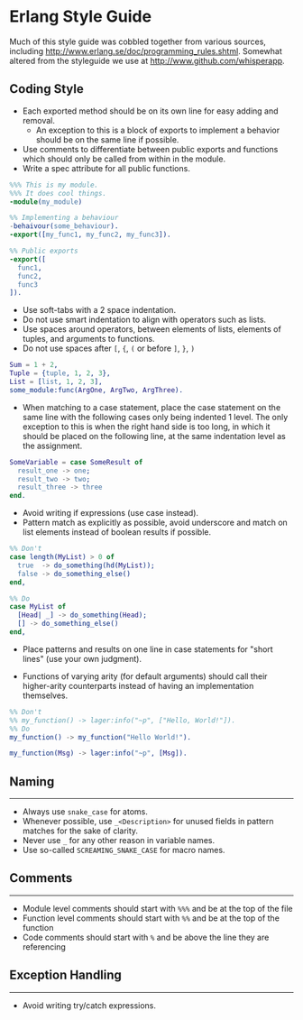 Erlang Style Guide
==================

Much of this style guide was cobbled together from various sources, including http://www.erlang.se/doc/programming_rules.shtml. Somewhat altered from the styleguide we use at http://www.github.com/whisperapp.

## Coding Style
* Each exported method should be on its own line for easy adding and removal.
  * An exception to this is a block of exports to implement a behavior should be on the same line if possible.
* Use comments to differentiate between public exports and functions which should only be called from within in the module. 
* Write a spec attribute for all public functions.

```erlang
%%% This is my module.
%%% It does cool things.
-module(my_module)

%% Implementing a behaviour
-behaivour(some_behaviour).
-export([my_func1, my_func2, my_func3]).

%% Public exports
-export([
  func1,
  func2,
  func3
]).
```

* Use soft-tabs with a 2 space indentation.
* Do not use smart indentation to align with operators such as lists.
* Use spaces around operators, between elements of lists, elements of tuples, and arguments to functions.
* Do not use spaces after `[`, `{`, `(` or before `]`, `}`, `)` 

```erlang
Sum = 1 + 2,
Tuple = {tuple, 1, 2, 3},
List = [list, 1, 2, 3],
some_module:func(ArgOne, ArgTwo, ArgThree).
```

* When matching to a case statement, place the case statement on the same line with the following cases only being indented 1 level. The only exception to this is when the right hand side is too long, in which it should be placed on the following line, at the same indentation level as the assignment.

```erlang
SomeVariable = case SomeResult of
  result_one -> one;
  result_two -> two;
  result_three -> three
end.
```

* Avoid writing if expressions (use case instead).
* Pattern match as explicitly as possible, avoid underscore and match on list elements instead of boolean results if possible.

```erlang
%% Don't
case length(MyList) > 0 of
  true  -> do_something(hd(MyList));
  false -> do_something_else()
end,

%% Do
case MyList of
  [Head| _] -> do_something(Head);
  [] -> do_something_else()
end,
```

* Place patterns and results on one line in case statements for "short lines" (use your own judgment).

* Functions of varying arity (for default arguments) should call their higher-arity counterparts instead of having an implementation themselves.

```erlang
%% Don't
%% my_function() -> lager:info("~p", ["Hello, World!"]).
%% Do
my_function() -> my_function("Hello World!").

my_function(Msg) -> lager:info("~p", [Msg]).
```

## Naming
---
* Always use `snake_case` for atoms.
* Whenever possible, use `_<Description>` for unused fields in pattern matches for the sake of clarity.
* Never use `_` for any other reason in variable names.
* Use so-called `SCREAMING_SNAKE_CASE` for macro names.

## Comments
---
* Module level comments should start with `%%%` and be at the top of the file
* Function level comments should start with `%%` and be at the top of the function
* Code comments should start with `%` and be above the line they are referencing


## Exception Handling
---

* Avoid writing try/catch expressions.
